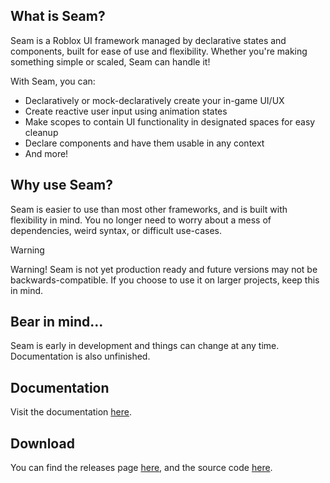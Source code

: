 ## What is Seam?
Seam is a Roblox UI framework managed by declarative states and components, built for ease of use and flexibility. Whether you're making something simple or scaled, Seam can handle it!

With Seam, you can:
* Declaratively or mock-declaratively create your in-game UI/UX
* Create reactive user input using animation states
* Make scopes to contain UI functionality in designated spaces for easy cleanup
* Declare components and have them usable in any context
* And more!

## Why use Seam?
Seam is easier to use than most other frameworks, and is built with flexibility in mind. You no longer need to worry about a mess of dependencies, weird syntax, or difficult use-cases.

> [!WARNING]
> Warning! Seam is not yet production ready and future versions may not be backwards-compatible. If you choose to use it on larger projects, keep this in mind.

## Bear in mind...
Seam is early in development and things can change at any time. Documentation is also unfinished.

## Documentation
Visit the documentation [here](./docs/index.md).

## Download
You can find the releases page [here](https://github.com/MiaGobble/Seam/releases/), and the source code [here](https://github.com/MiaGobble/Seam/).